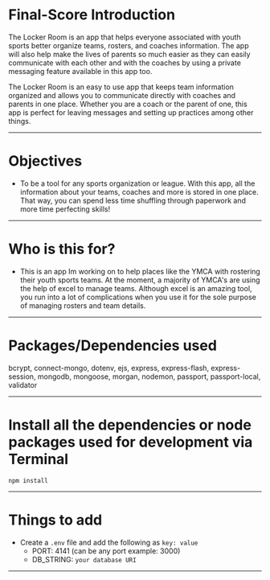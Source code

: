 # Final-Score Introduction
The Locker Room is an app that helps everyone associated with youth sports better organize teams, rosters, and coaches information. The app will also help make the lives of parents so much easier as they can easily communicate with each other and with the coaches by using a private messaging feature available in this app too.

The Locker Room is an easy to use app that  keeps team information organized and allows you to communicate directly with coaches and parents in one place. Whether you are a coach or the parent of one, this app is perfect for leaving messages and setting up practices among other things.

---

# Objectives

- To be a tool for any sports organization or league. With this app, all the information about your teams, coaches and more is stored in one place. That way, you can spend less time shuffling through paperwork and more time perfecting skills!

---

# Who is this for? 

- This is an app Im working on to help places like the YMCA with rostering their youth sports teams. At the moment, a majority of YMCA's are using the help of excel to manage teams. Although excel is an amazing tool, you run into a lot of complications when you use it for the sole purpose of managing rosters and team details.

---

# Packages/Dependencies used 

bcrypt, connect-mongo, dotenv, ejs, express, express-flash, express-session, mongodb, mongoose, morgan, nodemon, passport, passport-local, validator

---

# Install all the dependencies or node packages used for development via Terminal

`npm install` 

---

# Things to add

- Create a `.env` file and add the following as `key: value` 
  - PORT: 4141 (can be any port example: 3000) 
  - DB_STRING: `your database URI` 
 ---
 
